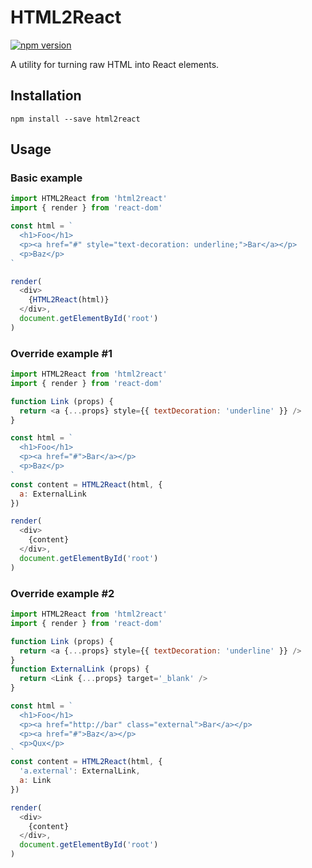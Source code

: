 # HTML2React

[![npm version](https://badge.fury.io/js/html2react.svg)](https://badge.fury.io/js/html2react)

A utility for turning raw HTML into React elements.

## Installation

```
npm install --save html2react
```

## Usage

### Basic example

```javascript
import HTML2React from 'html2react'
import { render } from 'react-dom'

const html = `
  <h1>Foo</h1>
  <p><a href="#" style="text-decoration: underline;">Bar</a></p>
  <p>Baz</p>
`

render(
  <div>
    {HTML2React(html)}
  </div>,
  document.getElementById('root')
)
```

### Override example #1

```javascript
import HTML2React from 'html2react'
import { render } from 'react-dom'

function Link (props) {
  return <a {...props} style={{ textDecoration: 'underline' }} />
}

const html = `
  <h1>Foo</h1>
  <p><a href="#">Bar</a></p>
  <p>Baz</p>
`
const content = HTML2React(html, {
  a: ExternalLink
})

render(
  <div>
    {content}
  </div>,
  document.getElementById('root')
)
```

### Override example #2

```javascript
import HTML2React from 'html2react'
import { render } from 'react-dom'

function Link (props) {
  return <a {...props} style={{ textDecoration: 'underline' }} />
}
function ExternalLink (props) {
  return <Link {...props} target='_blank' />
}

const html = `
  <h1>Foo</h1>
  <p><a href="http://bar" class="external">Bar</a></p>
  <p><a href="#">Baz</a></p>
  <p>Qux</p>
`
const content = HTML2React(html, {
  'a.external': ExternalLink,
  a: Link
})

render(
  <div>
    {content}
  </div>,
  document.getElementById('root')
)
```